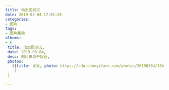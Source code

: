 ```yaml
---
title: 动态图测试
date: 2019-03-04 17:01:55
categories:
- 图片
tags:
- 图片集锦
albums:
- {
 title: 动态图测试, 
 date: 2019-03-04, 
 desc: 图片来自于超话,
 photos: 
   [{title: 发发, photo: https://cdn.chenyifaer.com/photos/20190304/15bbf92eb170135310b8a7f64a65f544.GIF}
    ]
 }

---
```


